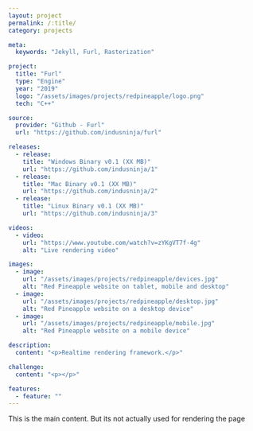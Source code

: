 ```yaml
---
layout: project
permalink: /:title/
category: projects

meta:
  keywords: "Jekyll, Furl, Rasterization"

project:
  title: "Furl"
  type: "Engine"
  year: "2019"
  logo: "/assets/images/projects/redpineapple/logo.png"
  tech: "C++"

source:
  provider: "Github - Furl"
  url: "https://github.com/indusninja/furl"

releases:
  - release:
    title: "Windows Binary v0.1 (XX MB)"
    url: "https://github.com/indusninja/1"
  - release:
    title: "Mac Binary v0.1 (XX MB)"
    url: "https://github.com/indusninja/2"
  - release:
    title: "Linux Binary v0.1 (XX MB)"
    url: "https://github.com/indusninja/3"

videos:
  - video:
    url: "https://www.youtube.com/watch?v=zYKgVT7f-4g"
    alt: "Live rendering video"

images:
  - image:
    url: "/assets/images/projects/redpineapple/devices.jpg"
    alt: "Red Pineapple website on tablet, mobile and desktop"
  - image:
    url: "/assets/images/projects/redpineapple/desktop.jpg"
    alt: "Red Pineapple website on a desktop device"
  - image:
    url: "/assets/images/projects/redpineapple/mobile.jpg"
    alt: "Red Pineapple website on a mobile device"

description:
  content: "<p>Realtime rendering framework.</p>"

challenge:
  content: "<p></p>"

features:
  - feature: ""
---
```

<p>This is the main content. But its not actually used for rendering the page</p>
